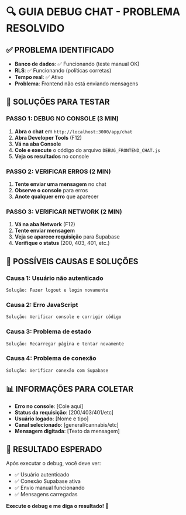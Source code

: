 # 🔍 GUIA DEBUG CHAT - PROBLEMA RESOLVIDO

## ✅ **PROBLEMA IDENTIFICADO**
- **Banco de dados**: ✅ Funcionando (teste manual OK)
- **RLS**: ✅ Funcionando (políticas corretas)
- **Tempo real**: ✅ Ativo
- **Problema**: Frontend não está enviando mensagens

## 🚀 **SOLUÇÕES PARA TESTAR**

### **PASSO 1: DEBUG NO CONSOLE (3 MIN)**
1. **Abra o chat** em `http://localhost:3000/app/chat`
2. **Abra Developer Tools** (F12)
3. **Vá na aba Console**
4. **Cole e execute** o código do arquivo `DEBUG_FRONTEND_CHAT.js`
5. **Veja os resultados** no console

### **PASSO 2: VERIFICAR ERROS (2 MIN)**
1. **Tente enviar uma mensagem** no chat
2. **Observe o console** para erros
3. **Anote qualquer erro** que aparecer

### **PASSO 3: VERIFICAR NETWORK (2 MIN)**
1. **Vá na aba Network** (F12)
2. **Tente enviar mensagem**
3. **Veja se aparece requisição** para Supabase
4. **Verifique o status** (200, 403, 401, etc.)

## 🔧 **POSSÍVEIS CAUSAS E SOLUÇÕES**

### **Causa 1: Usuário não autenticado**
```
Solução: Fazer logout e login novamente
```

### **Causa 2: Erro JavaScript**
```
Solução: Verificar console e corrigir código
```

### **Causa 3: Problema de estado**
```
Solução: Recarregar página e tentar novamente
```

### **Causa 4: Problema de conexão**
```
Solução: Verificar conexão com Supabase
```

## 📊 **INFORMAÇÕES PARA COLETAR**

- **Erro no console**: [Cole aqui]
- **Status da requisição**: [200/403/401/etc]
- **Usuário logado**: [Nome e tipo]
- **Canal selecionado**: [general/cannabis/etc]
- **Mensagem digitada**: [Texto da mensagem]

## 🎯 **RESULTADO ESPERADO**

Após executar o debug, você deve ver:
- ✅ Usuário autenticado
- ✅ Conexão Supabase ativa
- ✅ Envio manual funcionando
- ✅ Mensagens carregadas

**Execute o debug e me diga o resultado!** 🚀
